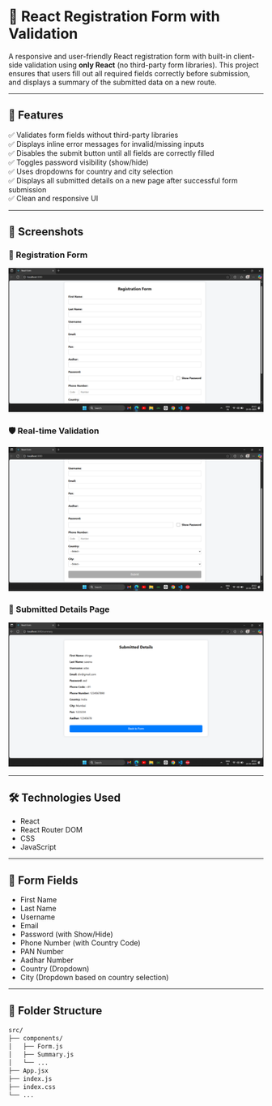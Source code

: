 # 📝 React Registration Form with Validation

A responsive and user-friendly React registration form with built-in client-side validation using **only React** (no third-party form libraries). This project ensures that users fill out all required fields correctly before submission, and displays a summary of the submitted data on a new route.

---

## 🚀 Features

✅ Validates form fields without third-party libraries  
✅ Displays inline error messages for invalid/missing inputs  
✅ Disables the submit button until all fields are correctly filled  
✅ Toggles password visibility (show/hide)  
✅ Uses dropdowns for country and city selection  
✅ Displays all submitted details on a new page after successful form submission  
✅ Clean and responsive UI

---

## 📸 Screenshots

### 🧾 Registration Form
![Form Screenshot](./assets/form.png)

### 🛡️ Real-time Validation
![Validation Screenshot](./assets/form-validation.png)

### 📄 Submitted Details Page
![Submission Screenshot](./assets/form-submitted.png)

---

## 🛠️ Technologies Used

- React
- React Router DOM
- CSS
- JavaScript

---

## 🧩 Form Fields

- First Name
- Last Name
- Username
- Email
- Password (with Show/Hide)
- Phone Number (with Country Code)
- PAN Number
- Aadhar Number
- Country (Dropdown)
- City (Dropdown based on country selection)

---

## 📁 Folder Structure

```
src/
├── components/
│   ├── Form.js
│   ├── Summary.js
│   └── ...
├── App.jsx
├── index.js
├── index.css
└── ...
```
